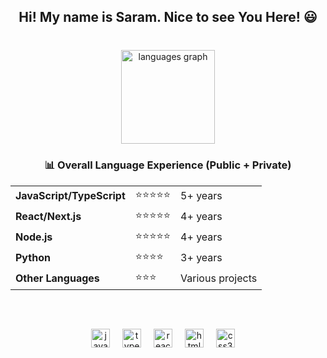 <h2 align="center">Hi! My name is Saram. Nice to see You Here! 😃</h2>

###

<br clear="both">

<div align="center">
  <img src="https://github-readme-stats.vercel.app/api/top-langs?username=saram-x&locale=en&hide_title=false&layout=compact&card_width=320&langs_count=5&theme=dracula&hide_border=false" height="150" alt="languages graph"  />
</div>

###

<h3 align="center">📊 Overall Language Experience (Public + Private)</h3>

<div align="center">
  <table>
    <tr>
      <td><strong>JavaScript/TypeScript</strong></td>
      <td>⭐⭐⭐⭐⭐</td>
      <td>5+ years</td>
    </tr>
    <tr>
      <td><strong>React/Next.js</strong></td>
      <td>⭐⭐⭐⭐⭐</td>
      <td>4+ years</td>
    </tr>
    <tr>
      <td><strong>Node.js</strong></td>
      <td>⭐⭐⭐⭐⭐</td>
      <td>4+ years</td>
    </tr>
    <tr>
      <td><strong>Python</strong></td>
      <td>⭐⭐⭐⭐</td>
      <td>3+ years</td>
    </tr>
    <tr>
      <td><strong>Other Languages</strong></td>
      <td>⭐⭐⭐</td>
      <td>Various projects</td>
    </tr>
  </table>
</div>

###

<br clear="both">


###

<div align="center">
  <img src="https://cdn.jsdelivr.net/gh/devicons/devicon/icons/javascript/javascript-original.svg" height="30" alt="javascript logo"  />
  <img width="12" />
  <img src="https://cdn.jsdelivr.net/gh/devicons/devicon/icons/typescript/typescript-original.svg" height="30" alt="typescript logo"  />
  <img width="12" />
  <img src="https://cdn.jsdelivr.net/gh/devicons/devicon/icons/react/react-original.svg" height="30" alt="react logo"  />
  <img width="12" />
  <img src="https://cdn.jsdelivr.net/gh/devicons/devicon/icons/html5/html5-original.svg" height="30" alt="html5 logo"  />
  <img width="12" />
  <img src="https://cdn.jsdelivr.net/gh/devicons/devicon/icons/css3/css3-original.svg" height="30" alt="css3 logo"  />
  <img width="12" />
</div>

###

<br clear="both">


###
